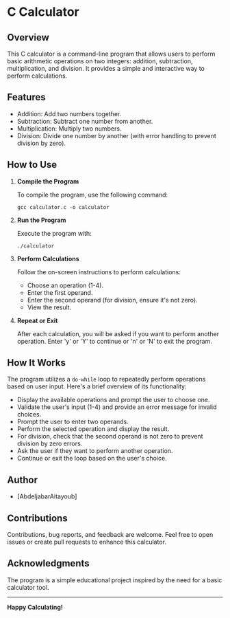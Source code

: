 # C Calculator

## Overview

This C calculator is a command-line program that allows users to perform basic arithmetic operations on two integers: addition, subtraction, multiplication, and division. It provides a simple and interactive way to perform calculations.

## Features

- Addition: Add two numbers together.
- Subtraction: Subtract one number from another.
- Multiplication: Multiply two numbers.
- Division: Divide one number by another (with error handling to prevent division by zero).

## How to Use

1. **Compile the Program**

   To compile the program, use the following command:

   ```shell
   gcc calculator.c -o calculator
   ```

2. **Run the Program**

   Execute the program with:

   ```shell
   ./calculator
   ```

3. **Perform Calculations**

   Follow the on-screen instructions to perform calculations:
   - Choose an operation (1-4).
   - Enter the first operand.
   - Enter the second operand (for division, ensure it's not zero).
   - View the result.

4. **Repeat or Exit**

   After each calculation, you will be asked if you want to perform another operation. Enter 'y' or 'Y' to continue or 'n' or 'N' to exit the program.

## How It Works

The program utilizes a `do-while` loop to repeatedly perform operations based on user input. Here's a brief overview of its functionality:

- Display the available operations and prompt the user to choose one.
- Validate the user's input (1-4) and provide an error message for invalid choices.
- Prompt the user to enter two operands.
- Perform the selected operation and display the result.
- For division, check that the second operand is not zero to prevent division by zero errors.
- Ask the user if they want to perform another operation.
- Continue or exit the loop based on the user's choice.

## Author

- [AbdeljabarAitayoub]

## Contributions

Contributions, bug reports, and feedback are welcome. Feel free to open issues or create pull requests to enhance this calculator.

## Acknowledgments

The program is a simple educational project inspired by the need for a basic calculator tool.

---

**Happy Calculating!**
